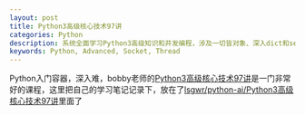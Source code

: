 ```yaml
---
layout: post
title: Python3高级核心技术97讲
categories: Python
description: 系统全面学习Python3高级知识和并发编程，涉及一切皆对象、深入dict和set、元类编程、魔法方法、迭代器和生成器、多线程&多进程、线程池编程、socket编程、协程和异步IO、序列协议、对象引用和可变性、垃圾回收、asyncio并发编程等
keywords: Python, Advanced, Socket, Thread
---
```


Python入门容器，深入难，bobby老师的[Python3高级核心技术97讲](https://coding.imooc.com/class/200.html)是一门非常好的课程，这里把自己的学习笔记记录下，放在了[lsgwr/python-ai/Python3高级核心技术97讲](https://gitee.com/lsgwr/python-ai/tree/master/Python3高级核心技术97讲)里面了